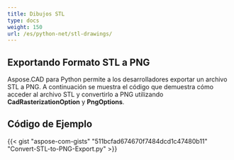 ```yaml
---
title: Dibujos STL
type: docs
weight: 150
url: /es/python-net/stl-drawings/
---
```


## **Exportando Formato STL a PNG**

Aspose.CAD para Python permite a los desarrolladores exportar un archivo STL a PNG. A continuación se muestra el código que demuestra cómo acceder al archivo STL y convertirlo a PNG utilizando **CadRasterizationOption** y **PngOptions**.

## Código de Ejemplo

{{< gist "aspose-com-gists" "511bcfad674670f7484dcd1c47480b11" "Convert-STL-to-PNG-Export.py" >}}
